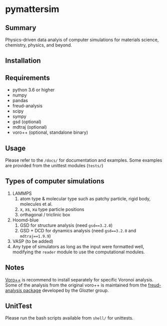 # pymattersim

## Summary
Physics-driven data analyis of computer simulations for materials science, chemistry, physics, and beyond.

## Installation

## Requirements
- python 3.6 or higher
- numpy
- pandas
- freud-analysis
- scipy
- sympy
- gsd (optional)
- mdtraj (optional)
- voro++ (optional, standalone binary)

## Usage
Please refer to the `/docs/` for documentation and examples.
Some examples are provided from the unittest modules (`tests/`)

## Types of computer simulations
1. LAMMPS
   1. atom type & molecular type such as patchy particle, rigid body, molecules et al.
   2. x, xs, xu type particle positions
   3. orthagonal / triclinic box
2. Hoomd-blue
   1. GSD for structure analysis (need `gsd==3.2.0`)
   2. GSD + DCD for dynamics analysis (need `gsd==3.2.0` and `mdtraj==1.9.9`)
3. VASP (to be added)
4. Any type of simulators as long as the input were formatted well, modifying the `reader` module to use the computational modules.


## Notes
[Voro++](https://math.lbl.gov/voro++/) is recommend to install separately for specific Voronoi analysis. Some of the analysis from the original voro++ is maintained from the [freud-analysis package](https://freud.readthedocs.io/en/stable/gettingstarted/installation.html) developed by the Glozter group.


## UnitTest
Please run the bash scripts available from `shell/` for unittests.
